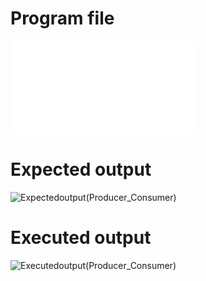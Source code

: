 # Program file
![Producer_Consumer](Producer_Consumer.py)

# Expected output
![Expectedoutput(Producer_Consumer)](Expectedoutput(Producer_Consumer).png)

# Executed output
![Executedoutput(Producer_Consumer)](Executedoutput(Producer_Consumer).png)
